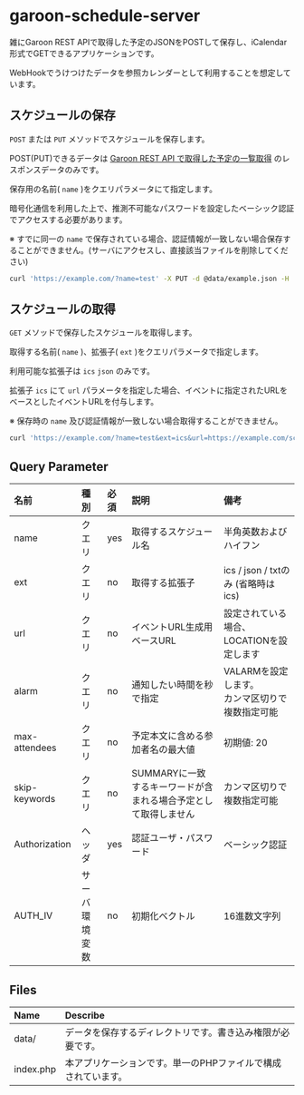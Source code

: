 # garoon-schedule-server

雑にGaroon REST APIで取得した予定のJSONをPOSTして保存し、iCalendar形式でGETできるアプリケーションです。

WebHookでうけつけたデータを参照カレンダーとして利用することを想定しています。

## スケジュールの保存

`POST` または `PUT` メソッドでスケジュールを保存します。

POST(PUT)できるデータは [Garoon REST API で取得した予定の一覧取得](https://developer.cybozu.io/hc/ja/articles/360000440583#step2) のレスポンスデータのみです。

保存用の名前( `name` )をクエリパラメータにて指定します。

暗号化通信を利用した上で、推測不可能なパスワードを設定したベーシック認証でアクセスする必要があります。

※ すでに同一の `name` で保存されている場合、認証情報が一致しない場合保存することができません。(サーバにアクセスし、直接該当ファイルを削除してください)

```sh
curl 'https://example.com/?name=test' -X PUT -d @data/example.json -H 'Authorization: Basic dXNlcjpwYXNzd29yZA=='
```

## スケジュールの取得

`GET` メソッドで保存したスケジュールを取得します。

取得する名前( `name` )、拡張子( `ext` )をクエリパラメータで指定します。

利用可能な拡張子は `ics` `json` のみです。

拡張子 `ics` にて `url` パラメータを指定した場合、イベントに指定されたURLをベースとしたイベントURLを付与します。

※ 保存時の `name` 及び認証情報が一致しない場合取得することができません。

```sh
curl 'https://example.com/?name=test&ext=ics&url=https://example.com/scripts/grn.exe' -H 'Authorization: Basic dXNlcjpwYXNzd29yZA=='
```

## Query Parameter

| 名前 | 種別 | 必須 | 説明 | 備考
| :- | :- | :- | :- | :-
| name| クエリ | yes | 取得するスケジュール名 | 半角英数およびハイフン
| ext | クエリ | no | 取得する拡張子 | ics / json / txtのみ (省略時はics)
| url | クエリ | no  | イベントURL生成用ベースURL | 設定されている場合、LOCATIONを設定します
| alarm | クエリ | no | 通知したい時間を秒で指定 | VALARMを設定します。<br />カンマ区切りで複数指定可能
| max-attendees | クエリ | no | 予定本文に含める参加者名の最大値 | 初期値: 20
| skip-keywords | クエリ | no | SUMMARYに一致するキーワードが含まれる場合予定として取得しません | カンマ区切りで複数指定可能
| Authorization | ヘッダ | yes | 認証ユーザ・パスワード | ベーシック認証
| AUTH_IV | サーバ環境変数 | no | 初期化ベクトル | 16進数文字列

## Files

| Name | Describe
| :- | :-
| data/ | データを保存するディレクトリです。書き込み権限が必要です。
| index.php | 本アプリケーションです。単一のPHPファイルで構成されています。
